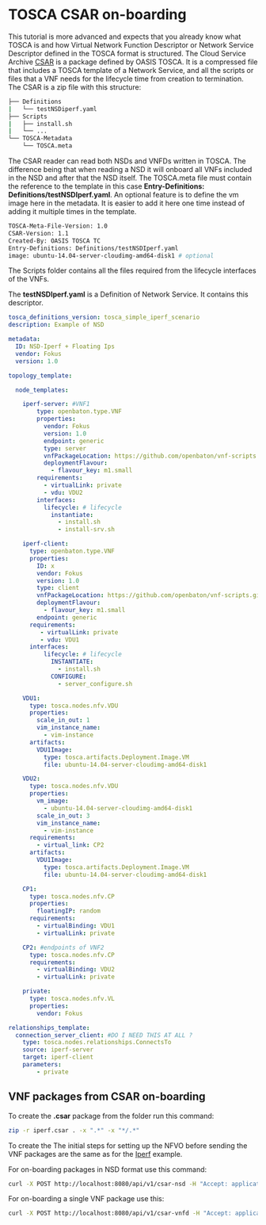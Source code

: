 # TOSCA CSAR on-boarding
This tutorial is more advanced and expects that you already know what TOSCA is and how Virtual Network Function Descriptor or Network Service Descriptor defined in the TOSCA format is structured.
The Cloud Service Archive [CSAR][csar-tosca] is a package defined by OASIS TOSCA. It is a compressed file that includes a TOSCA template of a Network Service, and all the scripts or files that a VNF needs for the lifecycle time from creation to termination.
The CSAR is a zip file with this structure:

```bash
├── Definitions
|   └── testNSDiperf.yaml
├── Scripts
|   ├── install.sh
|   └── ...
└── TOSCA-Metadata
    └── TOSCA.meta
```
The CSAR reader can read both NSDs and VNFDs written in TOSCA. The difference being that when reading a NSD it will onboard all VNFs included in the NSD and after that the NSD itself. The TOSCA.meta file must contain the reference to the template in this case **Entry-Definitions: Definitions/testNSDIperf.yaml**. An optional feature is to define the vm image here in the metadata. It is easier to add it here one time instead of adding it multiple times in the template.

```bash
TOSCA-Meta-File-Version: 1.0
CSAR-Version: 1.1
Created-By: OASIS TOSCA TC
Entry-Definitions: Definitions/testNSDIperf.yaml
image: ubuntu-14.04-server-cloudimg-amd64-disk1 # optional
```

The Scripts folder contains all the files required from the lifecycle interfaces of the VNFs.

The **testNSDIperf.yaml** is a Definition of Network Service. It contains this descriptor.

```yaml
tosca_definitions_version: tosca_simple_iperf_scenario
description: Example of NSD

metadata:
  ID: NSD-Iperf + Floating Ips
  vendor: Fokus
  version: 1.0

topology_template:

  node_templates:

    iperf-server: #VNF1
        type: openbaton.type.VNF
        properties:
          vendor: Fokus
          version: 1.0
          endpoint: generic
          type: server
          vnfPackageLocation: https://github.com/openbaton/vnf-scripts.git
          deploymentFlavour:
            - flavour_key: m1.small
        requirements:
          - virtualLink: private
          - vdu: VDU2
        interfaces:
          lifecycle: # lifecycle
            instantiate:
              - install.sh
              - install-srv.sh

    iperf-client:
      type: openbaton.type.VNF
      properties:
        ID: x
        vendor: Fokus
        version: 1.0
        type: client
        vnfPackageLocation: https://github.com/openbaton/vnf-scripts.git
        deploymentFlavour:
          - flavour_key: m1.small
        endpoint: generic
      requirements:
         - virtualLink: private
         - vdu: VDU1
      interfaces:
          lifecycle: # lifecycle
            INSTANTIATE:
              - install.sh
            CONFIGURE:
              - server_configure.sh

    VDU1:
      type: tosca.nodes.nfv.VDU
      properties:
        scale_in_out: 1
        vim_instance_name:
          - vim-instance
      artifacts:
        VDU1Image:
          type: tosca.artifacts.Deployment.Image.VM
          file: ubuntu-14.04-server-cloudimg-amd64-disk1

    VDU2:
      type: tosca.nodes.nfv.VDU
      properties:
        vm_image:
          - ubuntu-14.04-server-cloudimg-amd64-disk1
        scale_in_out: 3
        vim_instance_name:
          - vim-instance
      requirements:
        - virtual_link: CP2
      artifacts:
        VDU1Image:
          type: tosca.artifacts.Deployment.Image.VM
          file: ubuntu-14.04-server-cloudimg-amd64-disk1

    CP1:
      type: tosca.nodes.nfv.CP
      properties:
        floatingIP: random
      requirements:
        - virtualBinding: VDU1
        - virtualLink: private

    CP2: #endpoints of VNF2
      type: tosca.nodes.nfv.CP
      requirements:
        - virtualBinding: VDU2
        - virtualLink: private

    private:
      type: tosca.nodes.nfv.VL
      properties:
        vendor: Fokus

relationships_template:
  connection_server_client: #DO I NEED THIS AT ALL ?
    type: tosca.nodes.relationships.ConnectsTo
    source: iperf-server
    target: iperf-client
    parameters:
        - private

```


## VNF packages from CSAR on-boarding

To create the **.csar** package from the folder run this command:
```bash
zip -r iperf.csar . -x ".*" -x "*/.*"
```
To create the  The initial steps for setting up the NFVO before sending the VNF packages are the same as for the [Iperf][tosca-iperf] example. 

For on-boarding packages in NSD format use this command:

```bash
curl -X POST http://localhost:8080/api/v1/csar-nsd -H "Accept: application/json" -H "project-id: " -H "Authorization: Bearer " -v -F file=@iperf.csar
```
For on-boarding a single VNF package use this:

```bash
curl -X POST http://localhost:8080/api/v1/csar-vnfd -H "Accept: application/json" -H "project-id: $PROJECT ID HERE$" -H "Authorization: Bearer $AUTH KEY HERE$" -v -F file=@iperf-server.csar
```



<!------------
References
-------------->
[TOSCA-simple-yaml-lifecycle]:http://docs.oasis-open.org/tosca/TOSCA-Simple-Profile-YAML/v1.0/csprd01/TOSCA-Simple-Profile-YAML-v1.0-csprd01.html#_Toc430015766
[csar-tosca]:https://www.google.de/url?sa=t&rct=j&q=&esrc=s&source=web&cd=1&cad=rja&uact=8&ved=0ahUKEwjVyb-Ll5PLAhXCDCwKHTh3AEAQFggdMAA&url=https%3A%2F%2Fwww.oasis-open.org%2Fcommittees%2Fdownload.php%2F46057%2FCSAR%2520V0-1.docx&usg=AFQjCNG-Xqjz_D4ZY8TbJGls58Hp7LdNBg&sig2=w7waCIxRy_-ODL7GyZNFUg

[tosca-iperf]:tosca-iperf-scenario


<!---
Script for open external links in a new tab
-->
<script type="text/javascript" charset="utf-8">
      // Creating custom :external selector
      $.expr[':'].external = function(obj){
          return !obj.href.match(/^mailto\:/)
                  && (obj.hostname != location.hostname);
      };
      $(function(){
        $('a:external').addClass('external');
        $(".external").attr('target','_blank');
      })
</script>

